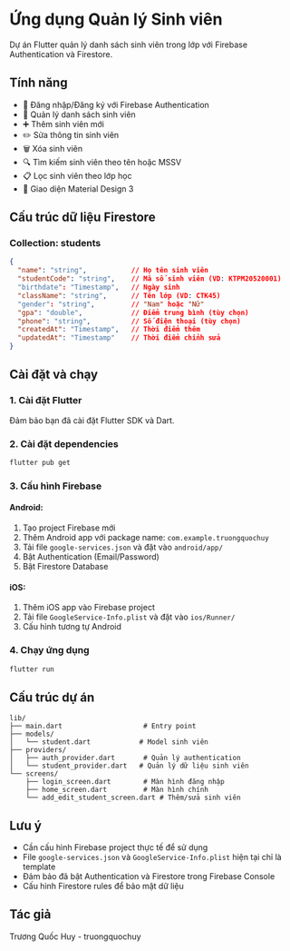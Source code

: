 # Ứng dụng Quản lý Sinh viên

Dự án Flutter quản lý danh sách sinh viên trong lớp với Firebase Authentication và Firestore.

## Tính năng

- 🔐 Đăng nhập/Đăng ký với Firebase Authentication
- 👥 Quản lý danh sách sinh viên
- ➕ Thêm sinh viên mới
- ✏️ Sửa thông tin sinh viên
- 🗑️ Xóa sinh viên
- 🔍 Tìm kiếm sinh viên theo tên hoặc MSSV
- 📋 Lọc sinh viên theo lớp học
- 📱 Giao diện Material Design 3

## Cấu trúc dữ liệu Firestore

### Collection: students

```json
{
  "name": "string",           // Họ tên sinh viên
  "studentCode": "string",    // Mã số sinh viên (VD: KTPM20520001)
  "birthdate": "Timestamp",   // Ngày sinh
  "className": "string",      // Tên lớp (VD: CTK45)
  "gender": "string",         // "Nam" hoặc "Nữ"
  "gpa": "double",            // Điểm trung bình (tùy chọn)
  "phone": "string",          // Số điện thoại (tùy chọn)
  "createdAt": "Timestamp",   // Thời điểm thêm
  "updatedAt": "Timestamp"    // Thời điểm chỉnh sửa
}
```

## Cài đặt và chạy

### 1. Cài đặt Flutter
Đảm bảo bạn đã cài đặt Flutter SDK và Dart.

### 2. Cài đặt dependencies
```bash
flutter pub get
```

### 3. Cấu hình Firebase

#### Android:
1. Tạo project Firebase mới
2. Thêm Android app với package name: `com.example.truongquochuy`
3. Tải file `google-services.json` và đặt vào `android/app/`
4. Bật Authentication (Email/Password)
5. Bật Firestore Database

#### iOS:
1. Thêm iOS app vào Firebase project
2. Tải file `GoogleService-Info.plist` và đặt vào `ios/Runner/`
3. Cấu hình tương tự Android

### 4. Chạy ứng dụng
```bash
flutter run
```

## Cấu trúc dự án

```
lib/
├── main.dart                    # Entry point
├── models/
│   └── student.dart            # Model sinh viên
├── providers/
│   ├── auth_provider.dart       # Quản lý authentication
│   └── student_provider.dart   # Quản lý dữ liệu sinh viên
└── screens/
    ├── login_screen.dart        # Màn hình đăng nhập
    ├── home_screen.dart         # Màn hình chính
    └── add_edit_student_screen.dart # Thêm/sửa sinh viên
```

## Lưu ý

- Cần cấu hình Firebase project thực tế để sử dụng
- File `google-services.json` và `GoogleService-Info.plist` hiện tại chỉ là template
- Đảm bảo đã bật Authentication và Firestore trong Firebase Console
- Cấu hình Firestore rules để bảo mật dữ liệu

## Tác giả

Trương Quốc Huy - truongquochuy
